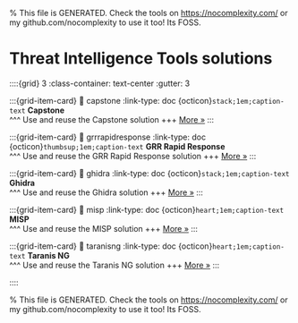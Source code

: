 
% This file is GENERATED. Check the tools on https://nocomplexity.com/ or my github.com/nocomplexity to use it too! Its FOSS. 

# Threat Intelligence Tools solutions 
::::{grid} 3
:class-container: text-center
:gutter: 3 

:::{grid-item-card}
:link: capstone
:link-type: doc
{octicon}`stack;1em;caption-text` **Capstone**        
^^^
Use and reuse the Capstone solution
+++
[More »](capstone)
:::

:::{grid-item-card}
:link: grrrapidresponse
:link-type: doc
{octicon}`thumbsup;1em;caption-text` **GRR Rapid Response**        
^^^
Use and reuse the GRR Rapid Response solution
+++
[More »](grrrapidresponse)
:::

:::{grid-item-card}
:link: ghidra
:link-type: doc
{octicon}`stack;1em;caption-text` **Ghidra**        
^^^
Use and reuse the Ghidra solution
+++
[More »](ghidra)
:::

:::{grid-item-card}
:link: misp
:link-type: doc
{octicon}`heart;1em;caption-text` **MISP**        
^^^
Use and reuse the MISP solution
+++
[More »](misp)
:::

:::{grid-item-card}
:link: taranisng
:link-type: doc
{octicon}`heart;1em;caption-text` **Taranis NG**        
^^^
Use and reuse the Taranis NG solution
+++
[More »](taranisng)
:::

::::


% This file is GENERATED. Check the tools on https://nocomplexity.com/ or my github.com/nocomplexity to use it too! Its FOSS. 

